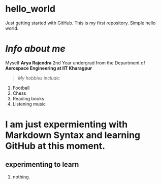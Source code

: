 # hello_world
Just getting started with GitHub. This is my first repository. Simple hello world.
# ***Info about me***
Myself **Arya Rajendra** 2nd Year undergrad from the Department of **Aerospace Engineering at IIT Kharagpur**
> *My hobbies include:*
1. Football
2. Chess
3. Reading books
4. Listening music
# I am just expermienting with Markdown Syntax and learning GitHub at this moment. 

## experimenting to learn

1. nothing.

